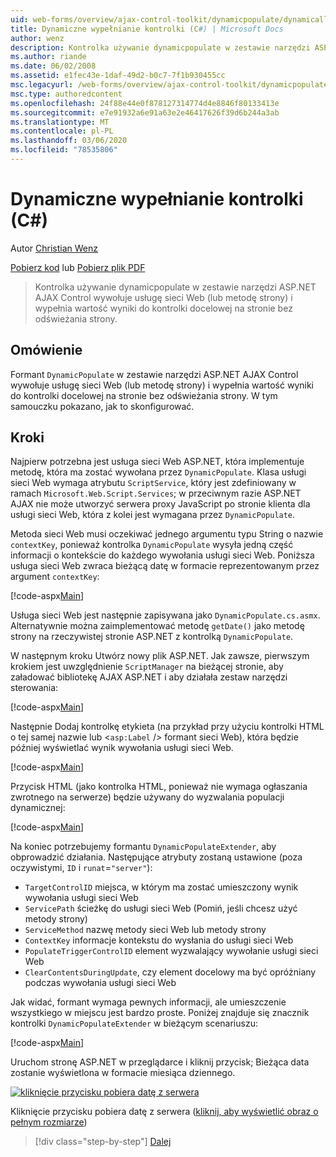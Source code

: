 ```yaml
---
uid: web-forms/overview/ajax-control-toolkit/dynamicpopulate/dynamically-populating-a-control-cs
title: Dynamiczne wypełnianie kontrolki (C#) | Microsoft Docs
author: wenz
description: Kontrolka używanie dynamicpopulate w zestawie narzędzi ASP.NET AJAX Control wywołuje usługę sieci Web (lub metodę strony) i wypełnia wartość wyniki do kontrolki docelowej na t...
ms.author: riande
ms.date: 06/02/2008
ms.assetid: e1fec43e-1daf-49d2-b0c7-7f1b930455cc
msc.legacyurl: /web-forms/overview/ajax-control-toolkit/dynamicpopulate/dynamically-populating-a-control-cs
msc.type: authoredcontent
ms.openlocfilehash: 24f88e44e0f878127314774d4e8846f80133413e
ms.sourcegitcommit: e7e91932a6e91a63e2e46417626f39d6b244a3ab
ms.translationtype: MT
ms.contentlocale: pl-PL
ms.lasthandoff: 03/06/2020
ms.locfileid: "78535806"
---
```

# <a name="dynamically-populating-a-control-c"></a>Dynamiczne wypełnianie kontrolki (C#)

Autor [Christian Wenz](https://github.com/wenz)

[Pobierz kod](https://download.microsoft.com/download/d/8/f/d8f2f6f9-1b7c-46ad-9252-e1fc81bdea3e/dynamicpopulate0.cs.zip) lub [Pobierz plik PDF](https://download.microsoft.com/download/b/6/a/b6ae89ee-df69-4c87-9bfb-ad1eb2b23373/dynamicpopulate0CS.pdf)

> Kontrolka używanie dynamicpopulate w zestawie narzędzi ASP.NET AJAX Control wywołuje usługę sieci Web (lub metodę strony) i wypełnia wartość wyniki do kontrolki docelowej na stronie bez odświeżania strony.

## <a name="overview"></a>Omówienie

Formant `DynamicPopulate` w zestawie narzędzi ASP.NET AJAX Control wywołuje usługę sieci Web (lub metodę strony) i wypełnia wartość wyniki do kontrolki docelowej na stronie bez odświeżania strony. W tym samouczku pokazano, jak to skonfigurować.

## <a name="steps"></a>Kroki

Najpierw potrzebna jest usługa sieci Web ASP.NET, która implementuje metodę, która ma zostać wywołana przez `DynamicPopulate`. Klasa usługi sieci Web wymaga atrybutu `ScriptService`, który jest zdefiniowany w ramach `Microsoft.Web.Script.Services`; w przeciwnym razie ASP.NET AJAX nie może utworzyć serwera proxy JavaScript po stronie klienta dla usługi sieci Web, która z kolei jest wymagana przez `DynamicPopulate`.

Metoda sieci Web musi oczekiwać jednego argumentu typu String o nazwie `contextKey`, ponieważ kontrolka `DynamicPopulate` wysyła jedną część informacji o kontekście do każdego wywołania usługi sieci Web. Poniższa usługa sieci Web zwraca bieżącą datę w formacie reprezentowanym przez argument `contextKey`:

[!code-aspx[Main](dynamically-populating-a-control-cs/samples/sample1.aspx)]

Usługa sieci Web jest następnie zapisywana jako `DynamicPopulate.cs.asmx`. Alternatywnie można zaimplementować metodę `getDate()` jako metodę strony na rzeczywistej stronie ASP.NET z kontrolką `DynamicPopulate`.

W następnym kroku Utwórz nowy plik ASP.NET. Jak zawsze, pierwszym krokiem jest uwzględnienie `ScriptManager` na bieżącej stronie, aby załadować bibliotekę AJAX ASP.NET i aby działała zestaw narzędzi sterowania:

[!code-aspx[Main](dynamically-populating-a-control-cs/samples/sample2.aspx)]

Następnie Dodaj kontrolkę etykieta (na przykład przy użyciu kontrolki HTML o tej samej nazwie lub &lt;`asp:Label` /&gt; formant sieci Web), która będzie później wyświetlać wynik wywołania usługi sieci Web.

[!code-aspx[Main](dynamically-populating-a-control-cs/samples/sample3.aspx)]

Przycisk HTML (jako kontrolka HTML, ponieważ nie wymaga ogłaszania zwrotnego na serwerze) będzie używany do wyzwalania populacji dynamicznej:

[!code-aspx[Main](dynamically-populating-a-control-cs/samples/sample4.aspx)]

Na koniec potrzebujemy formantu `DynamicPopulateExtender`, aby obprowadzić działania. Następujące atrybuty zostaną ustawione (poza oczywistymi, `ID` i `runat`=`"server"`):

- `TargetControlID` miejsca, w którym ma zostać umieszczony wynik wywołania usługi sieci Web
- `ServicePath` ścieżkę do usługi sieci Web (Pomiń, jeśli chcesz użyć metody strony)
- `ServiceMethod` nazwę metody sieci Web lub metody strony
- `ContextKey` informacje kontekstu do wysłania do usługi sieci Web
- `PopulateTriggerControlID` element wyzwalający wywołanie usługi sieci Web
- `ClearContentsDuringUpdate`, czy element docelowy ma być opróżniany podczas wywołania usługi sieci Web

Jak widać, formant wymaga pewnych informacji, ale umieszczenie wszystkiego w miejscu jest bardzo proste. Poniżej znajduje się znacznik kontrolki `DynamicPopulateExtender` w bieżącym scenariuszu:

[!code-aspx[Main](dynamically-populating-a-control-cs/samples/sample5.aspx)]

Uruchom stronę ASP.NET w przeglądarce i kliknij przycisk; Bieżąca data zostanie wyświetlona w formacie miesiąca dziennego.

[![kliknięcie przycisku pobiera datę z serwera](dynamically-populating-a-control-cs/_static/image2.png)](dynamically-populating-a-control-cs/_static/image1.png)

Kliknięcie przycisku pobiera datę z serwera ([kliknij, aby wyświetlić obraz o pełnym rozmiarze](dynamically-populating-a-control-cs/_static/image3.png))

> [!div class="step-by-step"]
> [Dalej](dynamically-populating-a-control-using-javascript-code-cs.md)
